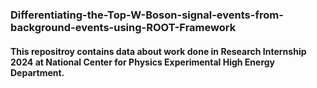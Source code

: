 ### Differentiating-the-Top-W-Boson-signal-events-from-background-events-using-ROOT-Framework
#### This repositroy contains data about work done in Research Internship 2024 at National Center for Physics Experimental High Energy Department.
